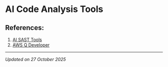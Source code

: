 # AI Code Analysis Tools

## References:

1. [AI SAST Tools](https://joshua.hu/llm-engineer-review-sast-security-ai-tools-pentesters)
1. [AWS Q Developer](../aws/aws-amazon-q-developer-installation.md)

***
*Updated on 27 October 2025*
